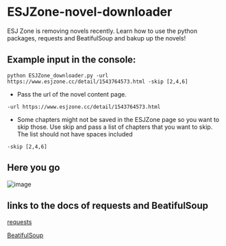 # ESJZone-novel-downloader

ESJ Zone is removing novels recently. Learn how to use the python packages, requests and BeatifulSoup and bakup up the novels!

## Example input in the console:
```
python ESJZone_downloader.py -url https://www.esjzone.cc/detail/1543764573.html -skip [2,4,6]                                                   
```

* Pass the url of the novel content page.
```
-url https://www.esjzone.cc/detail/1543764573.html 
```

* Some chapters might not be saved in the ESJZone page so you want to skip those. Use skip and pass a list of chapters that you want to skip.  The list should not have spaces included
```
-skip [2,4,6]
```

## Here you go

![image](https://user-images.githubusercontent.com/18532018/129462653-d6612ebe-066a-471b-b89c-1a9d9f232604.png)

## links to the docs of requests and BeatifulSoup
<a href="https://docs.python-requests.org/en/master/" target="_blank">requests</a>

<a href="https://www.crummy.com/software/BeautifulSoup/bs4/doc/" target="_blank">BeatifulSoup</a>
